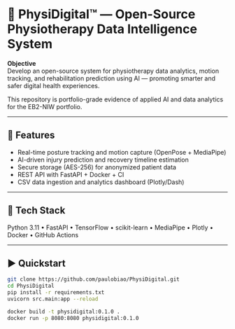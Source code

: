 # 🦾 PhysiDigital™ — Open-Source Physiotherapy Data Intelligence System

**Objective**  
Develop an open-source system for physiotherapy data analytics, motion tracking, and rehabilitation prediction using AI — promoting smarter and safer digital health experiences.

This repository is portfolio-grade evidence of applied AI and data analytics for the EB2-NIW portfolio.

---

## 🚀 Features
- Real-time posture tracking and motion capture (OpenPose + MediaPipe)
- AI-driven injury prediction and recovery timeline estimation
- Secure storage (AES-256) for anonymized patient data
- REST API with FastAPI + Docker + CI
- CSV data ingestion and analytics dashboard (Plotly/Dash)

---

## 🧠 Tech Stack
Python 3.11 • FastAPI • TensorFlow • scikit-learn • MediaPipe • Plotly • Docker • GitHub Actions

---

## ▶️ Quickstart
```bash
git clone https://github.com/paulobiao/PhysiDigital.git
cd PhysiDigital
pip install -r requirements.txt
uvicorn src.main:app --reload

docker build -t physidigital:0.1.0 .
docker run -p 8080:8080 physidigital:0.1.0
